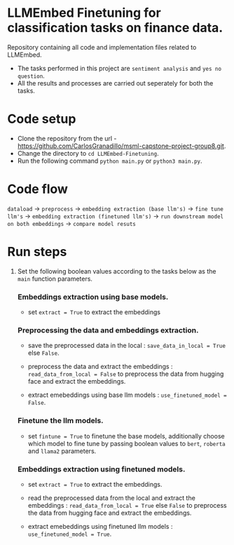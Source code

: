 # LLMEmbed Finetuning for classification tasks on finance data.
Repository containing all code and implementation files related to LLMEmbed.
* The tasks performed in this project are `sentiment analysis` and `yes no question`.
* All the results and processes are carried out seperately for both the tasks.


# Code setup
* Clone the repository from the url - https://github.com/CarlosGranadillo/msml-capstone-project-group8.git.
* Change the directory to `cd LLMEmbed-Finetuning`.
* Run the following command `python main.py` or `python3 main.py`.

# Code flow
`dataload` -> `preprocess` -> `embedding extraction (base llm's)` -> `fine tune llm's` -> `embedding extraction (finetuned llm's)` -> `run downstream model on both embeddings` -> `compare model resuts`

# Run steps
1. Set the following boolean values according to the tasks below as the `main` function parameters.
    ### Embeddings extraction using base models.
    * set `extract = True` to extract the embeddings

    ### Preprocessing the data and embeddings extraction.
    * save the preprocessed data in the local : `save_data_in_local = True` else `False`.

    * preprocess the data and extract the embeddings :  `read_data_from_local = False` to preprocess the data from hugging face and extract the embeddings.

    * extract emebeddings using base llm models : `use_finetuned_model = False`.

    ### Finetune the llm models.
    * set `fintune = True` to finetune the base models, additionally choose which model to fine tune by passing boolean values to `bert`, `roberta` and `llama2` parameters.

    ### Embeddings extraction using finetuned models.
    * set `extract = True` to extract the embeddings. 

    * read the preprocessed data from the local and extract the embeddings :  `read_data_from_local = True` else `False` to preprocess the data from hugging face and extract the embeddings.
    
    * extract emebeddings using finetuned llm models : `use_finetuned_model = True`.
